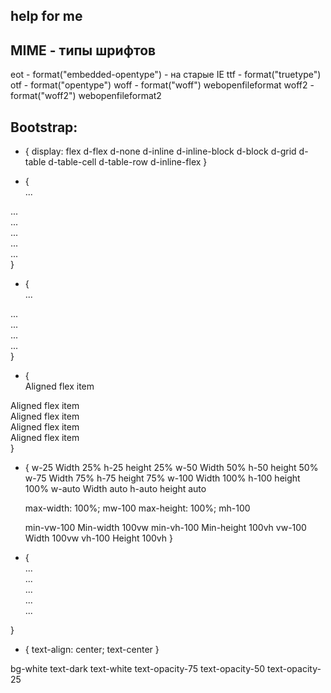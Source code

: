 ## help for me

## MIME - типы шрифтов
eot - format("embedded-opentype") - на старые IE
ttf - format("truetype") 
otf - format("opentype")
woff - format("woff")  webopenfileformat
woff2 - format("woff2") webopenfileformat2

## Bootstrap:
  <!-- display -->
* {
  display: flex     d-flex
  d-none
  d-inline
  d-inline-block
  d-block
  d-grid
  d-table
  d-table-cell
  d-table-row
  d-inline-flex
}

<!-- Justify content -->
 * {
   <div class="d-flex justify-content-start">...</div>
<div class="d-flex justify-content-end">...</div>
<div class="d-flex justify-content-center">...</div>
<div class="d-flex justify-content-between">...</div>
<div class="d-flex justify-content-around">...</div>
<div class="d-flex justify-content-evenly">...</div>
 }

<!-- Align items -->
* {
  <div class="d-flex align-items-start">...</div>
<div class="d-flex align-items-end">...</div>
<div class="d-flex align-items-center">...</div>
<div class="d-flex align-items-baseline">...</div>
<div class="d-flex align-items-stretch">...</div>
}

<!-- Align self -->
* {
  <div class="align-self-start">Aligned flex item</div>
<div class="align-self-end">Aligned flex item</div>
<div class="align-self-center">Aligned flex item</div>
<div class="align-self-baseline">Aligned flex item</div>
<div class="align-self-stretch">Aligned flex item</div>
}

<!-- Sizing -->
* {
  w-25    Width 25%             h-25    height 25%
  w-50    Width 50%             h-50    height 50%
  w-75    Width 75%             h-75    height 75%
  w-100   Width 100%            h-100   height 100%
  w-auto  Width auto            h-auto  height auto

  max-width: 100%;     mw-100
  max-height: 100%;    mh-100

  min-vw-100   Min-width 100vw
  min-vh-100   Min-height 100vh
  vw-100       Width 100vw
  vh-100       Height 100vh
}

<!-- Position -->
* {
  <div class="position-static">...</div>
  <div class="position-relative">...</div>
  <div class="position-absolute">...</div>
  <div class="position-fixed">...</div>
  <div class="position-sticky">...</div>
}

<!-- Text -->
* {
  text-align: center;  text-center
}

bg-white
text-dark
text-white
text-opacity-75
text-opacity-50
text-opacity-25



